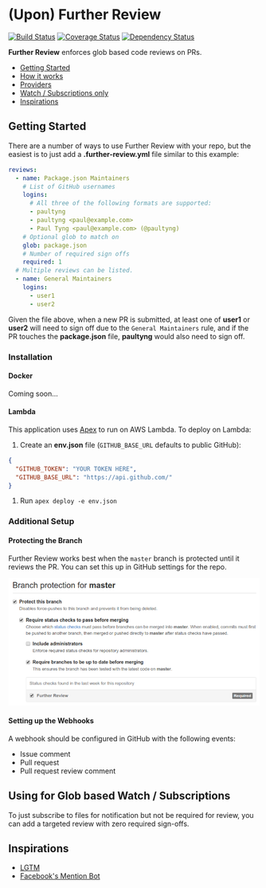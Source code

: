 # (Upon) Further Review

[![Build Status](https://travis-ci.org/paultyng/further-review.svg?branch=master)](https://travis-ci.org/paultyng/further-review) [![Coverage Status](https://coveralls.io/repos/github/paultyng/further-review/badge.svg?branch=master)](https://coveralls.io/github/paultyng/further-review?branch=master) [![Dependency Status](https://dependencyci.com/github/paultyng/further-review/badge)](https://dependencyci.com/github/paultyng/further-review)

**Further Review** enforces glob based code reviews on PRs.

* [Getting Started](#getting-started)
* [How it works](docs/how-it-works.md)
* [Providers](docs/providers.md)
* [Watch / Subscriptions only](#using-for-glob-based-watch--subscriptions)
* [Inspirations](#inspirations)

## Getting Started

There are a number of ways to use Further Review with your repo, but the easiest is to just add a **.further-review.yml** file similar to this example:

```yaml
reviews:
  - name: Package.json Maintainers
    # List of GitHub usernames
    logins:
      # All three of the following formats are supported:
      - paultyng
      - paultyng <paul@example.com>
      - Paul Tyng <paul@example.com> (@paultyng)
    # Optional glob to match on
    glob: package.json
    # Number of required sign offs
    required: 1
  # Multiple reviews can be listed.
  - name: General Maintainers
    logins:
      - user1
      - user2
```

Given the file above, when a new PR is submitted, at least one of **user1** or **user2** will need to sign off due to the `General Maintainers` rule, and if the PR touches the **package.json** file, **paultyng** would also need to sign off.

### Installation

#### Docker

Coming soon...

#### Lambda

This application uses [Apex](http://apex.run) to run on AWS Lambda.  To deploy on Lambda:

1. Create an **env.json** file (`GITHUB_BASE_URL` defaults to public GitHub):

  ```json
  {
    "GITHUB_TOKEN": "YOUR TOKEN HERE",
    "GITHUB_BASE_URL": "https://api.github.com/"
  }
  ```

1. Run `apex deploy -e env.json`

### Additional Setup

#### Protecting the Branch

Further Review works best when the `master` branch is protected until it reviews the PR.  You can set this up in GitHub settings for the repo.

![Protecting the master branch](docs/img/protect-branch.png)

#### Setting up the Webhooks

A webhook should be configured in GitHub with the following events:

* Issue comment
* Pull request
* Pull request review comment

## Using for Glob based Watch / Subscriptions

To just subscribe to files for notification but not be required for review, you can add a targeted review with zero required sign-offs.

## Inspirations

* [LGTM](https://lgtm.co)
* [Facebook's Mention Bot](https://github.com/facebook/mention-bot)
